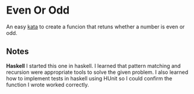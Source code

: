 # Even Or Odd

An easy [kata](https://www.codewars.com/kata/53da3dbb4a5168369a0000fe) to create a funcion that retuns whether a number is even or odd.

## Notes

**Haskell**
I started this one in haskell. I learned that pattern matching and recursion were appropriate tools to solve the given problem. I also learned how to implement tests in haskell using HUnit so I could confirm the function I wrote worked correctly. 


